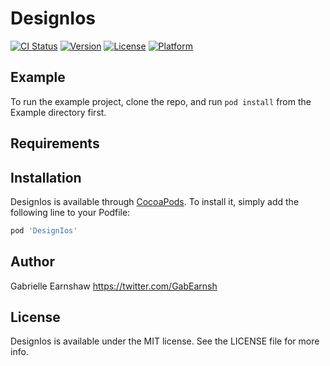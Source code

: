 # DesignIos

[![CI Status](https://img.shields.io/travis/gearnshaw/DesignIos.svg?style=flat)](https://travis-ci.org/gearnshaw/DesignIos)
[![Version](https://img.shields.io/cocoapods/v/DesignIos.svg?style=flat)](https://cocoapods.org/pods/DesignIos)
[![License](https://img.shields.io/cocoapods/l/DesignIos.svg?style=flat)](https://cocoapods.org/pods/DesignIos)
[![Platform](https://img.shields.io/cocoapods/p/DesignIos.svg?style=flat)](https://cocoapods.org/pods/DesignIos)

## Example

To run the example project, clone the repo, and run `pod install` from the Example directory first.

## Requirements

## Installation

DesignIos is available through [CocoaPods](https://cocoapods.org). To install
it, simply add the following line to your Podfile:

```ruby
pod 'DesignIos'
```

## Author

Gabrielle Earnshaw
https://twitter.com/GabEarnsh

## License

DesignIos is available under the MIT license. See the LICENSE file for more info.
